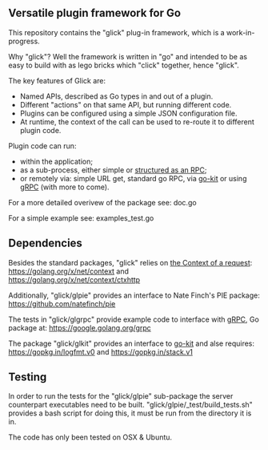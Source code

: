 ## Versatile plugin framework for Go

This repository contains the "glick" plug-in framework, which is a work-in-progress.

Why "glick"? Well the framework is written in "go" and intended to be as easy to build with as lego bricks which "click" together, hence "glick".

The key features of Glick are:
- Named APIs, described as Go types in and out of a plugin.
- Different "actions" on that same API, but running different code.
- Plugins can be configured using a simple JSON configuration file.
- At runtime, the context of the call can be used to re-route it to different plugin code.

Plugin code can run:
- within the application;
- as a sub-process, either simple or [structured as an RPC](https://github.com/natefinch/pie);
- or remotely via: simple URL get, standard go RPC, via [go-kit](http://gokit.io) or using [gRPC](http://www.grpc.io/) (with more to come). 

For a more detailed overivew of the package see: doc.go 

For a simple example see: examples_test.go

## Dependencies

Besides the standard packages, "glick" relies on [the Context of a request](https://blog.golang.org/context):
	https://golang.org/x/net/context and
	https://golang.org/x/net/context/ctxhttp 

Additionally, "glick/glpie" provides an interface to Nate Finch's PIE package:
	https://github.com/natefinch/pie

The tests in "glick/glgrpc" provide example code to interface with [gRPC](http://www.grpc.io/), Go package at:
	https://google.golang.org/grpc

The package "glick/glkit" provides an interface to [go-kit](http://gokit.io)  and alse requires: https://gopkg.in/logfmt.v0 and https://gopkg.in/stack.v1 

## Testing

In order to run the tests for the "glick/glpie" sub-package the server counterpart executables need to be built. "glick/glpie/_test/build_tests.sh" provides a bash script for doing this, it must be run from the directory it is in.

The code has only been tested on OSX & Ubuntu.
